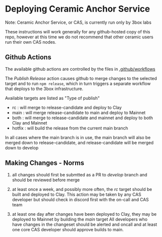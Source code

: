 # Deploying Ceramic Anchor Service

Note: Ceramic Anchor Service, or CAS, is currently run only by 3box labs

These instructions will work generally for any github-hosted copy of this repo, however at this time we do not recommend that other ceramic users run their own CAS nodes.

## Github Actions

The available github actions are controlled by the files in [.github/workflows](../.github/workflows)

The *Publish Release* action causes github to merge changes to the selected target and to run `npm release`,
which in turn triggers a separate workflow that deploys to the 3box infrastructure.

Available targets are listed as "Type of publish"

 - rc     : will merge to release-candidate and deploy to Clay
 - main   : will merge release-candidate to main and deploy to Mainnet
 - both   : will merge to release-candidate and mainnet and deploy to both Clay and Mainnet
 - hotfix : will build the release from the current main branch 

In all cases where the main branch is in use, the main branch will also be merged down to release-candidate, and release-candidate will be merged down to develop

## Making Changes - Norms

1) all changes should first be submtted as a PR to *develop* branch and should be reviewed before merge

2) at least once a week, and possibly more often, the *rc* target should be built and deployed to Clay.  This action may be taken by any CAS developer but should check in discord first with the on-call and CAS team

3) at least one day after changes have been deployed to Clay, they may be deployed to Mainnet by building the *main* target
All developers who have changes in the changeset should be alerted and oncall and at least one core CAS developer should approve builds to main.

